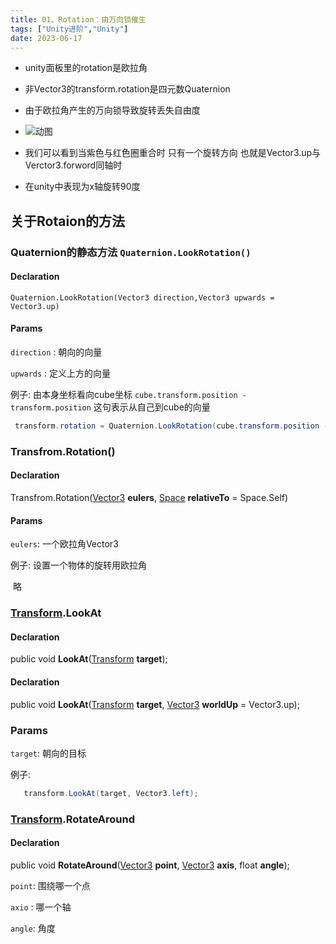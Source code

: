 ```yaml
---
title: 01、Rotation：由万向锁催生
tags: ["Unity进阶","Unity"]
date: 2023-06-17
---
```


* unity面板里的rotation是欧拉角

* 非Vector3的transform.rotation是四元数Quaternion
* 由于欧拉角产生的万向锁导致旋转丢失自由度

* ![动图](images/posts/v2-cabe060d9bebb30d976c7035164bcc75_b.gif)

* 我们可以看到当紫色与红色圈重合时 只有一个旋转方向 也就是Vector3.up与Verctor3.forword同轴时 

* 在unity中表现为x轴旋转90度

## 关于Rotaion的方法

### Quaternion的静态方法 `Quaternion.LookRotation()`

#### Declaration

`Quaternion.LookRotation(Vector3 direction,Vector3 upwards = Vector3.up)`

#### Params

`direction` : 朝向的向量

`upwards`   : 定义上方的向量 

例子:  由本身坐标看向cube坐标 `cube.transform.position - transform.position` 这句表示从自己到cube的向量

```cs
 transform.rotation = Quaternion.LookRotation(cube.transform.position - transform.position);
```

### Transfrom.Rotation()

#### Declaration

Transfrom.Rotation([Vector3](Vector3.html) **eulers**, [Space](Space.html) **relativeTo** = Space.Self)

#### Params

`eulers`: 一个欧拉角Vector3

例子: 设置一个物体的旋转用欧拉角

​	略

### [Transform](Transform.html).LookAt

#### Declaration

public void **LookAt**([Transform](Transform.html) **target**);

#### Declaration

public void **LookAt**([Transform](Transform.html) **target**, [Vector3](Vector3.html) **worldUp** = Vector3.up);

### Params

`target`: 朝向的目标

例子: 

```cs
   transform.LookAt(target, Vector3.left);
```

### [Transform](Transform.html).RotateAround

#### Declaration

public void **RotateAround**([Vector3](Vector3.html) **point**, [Vector3](Vector3.html) **axis**, float **angle**);

`point`: 围绕哪一个点

`axio` : 哪一个轴

`angle`: 角度
